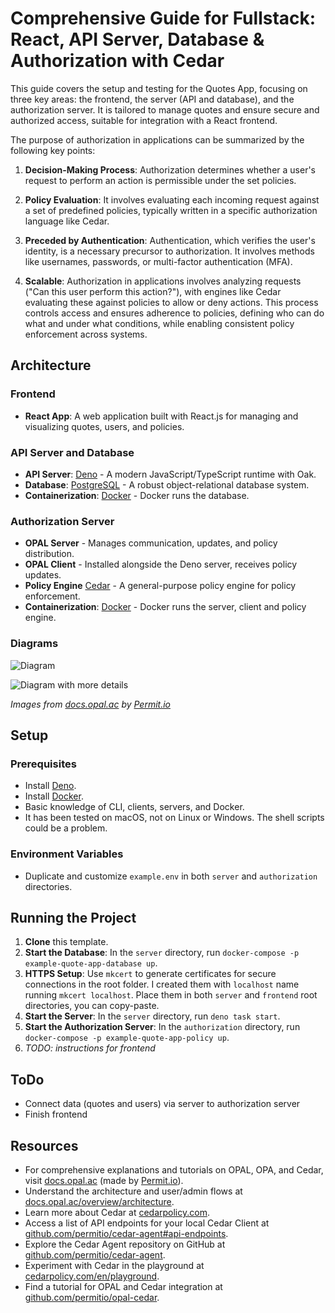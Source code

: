 # Comprehensive Guide for Fullstack: React, API Server, Database & Authorization with Cedar

This guide covers the setup and testing for the Quotes App, focusing on three key areas: the frontend, the server (API and database), and the authorization server. It is tailored to manage quotes and ensure secure and authorized access, suitable for integration with a React frontend.

The purpose of authorization in applications can be summarized by the following key points:

1. **Decision-Making Process**: Authorization determines whether a user's request to perform an action is permissible under the set policies.

2. **Policy Evaluation**: It involves evaluating each incoming request against a set of predefined policies, typically written in a specific authorization language like Cedar.

3. **Preceded by Authentication**: Authentication, which verifies the user's identity, is a necessary precursor to authorization. It involves methods like usernames, passwords, or multi-factor authentication (MFA).

4. **Scalable**: Authorization in applications involves analyzing requests ("Can this user perform this action?"), with engines like Cedar evaluating these against policies to allow or deny actions. This process controls access and ensures adherence to policies, defining who can do what and under what conditions, while enabling consistent policy enforcement across systems.

## Architecture

### Frontend

- **React App**: A web application built with React.js for managing and visualizing quotes, users, and policies.

### API Server and Database

- **API Server**: [Deno](https://deno.land/) - A modern JavaScript/TypeScript runtime with Oak.
- **Database**: [PostgreSQL](https://www.postgresql.org/) - A robust object-relational database system.
- **Containerization**: [Docker](https://docs.docker.com/get-docker/) - Docker runs the database.

### Authorization Server

- **OPAL Server** - Manages communication, updates, and policy distribution.
- **OPAL Client** - Installed alongside the Deno server, receives policy updates.
- **Policy Engine** [Cedar](https://docs.cedarpolicy.com/) - A general-purpose policy engine for policy enforcement.
- **Containerization**: [Docker](https://docs.docker.com/get-docker/) - Docker runs the server, client and policy engine.

### Diagrams

![Diagram](authorization-diagram-1.png)

![Diagram with more details](authorization-diagram-2.png)

_Images from [docs.opal.ac](https://docs.opal.ac/overview/architecture) by [Permit.io](https://www.permit.io/)_

## Setup

### Prerequisites

- Install [Deno](https://deno.land/#installation).
- Install [Docker](https://docs.docker.com/get-docker/).
- Basic knowledge of CLI, clients, servers, and Docker.
- It has been tested on macOS, not on Linux or Windows. The shell scripts could be a problem.

### Environment Variables

- Duplicate and customize `example.env` in both `server` and `authorization` directories.

## Running the Project

1. **Clone** this template.
2. **Start the Database**: In the `server` directory, run `docker-compose -p example-quote-app-database up`.
3. **HTTPS Setup**: Use `mkcert` to generate certificates for secure connections in the root folder. I created them with `localhost` name running `mkcert localhost`. Place them in both `server` and `frontend` root directories, you can copy-paste.
4. **Start the Server**: In the `server` directory, run `deno task start`.
5. **Start the Authorization Server**: In the `authorization` directory, run `docker-compose -p example-quote-app-policy up`.
6. _TODO: instructions for frontend_

## ToDo

- Connect data (quotes and users) via server to authorization server
- Finish frontend

## Resources

- For comprehensive explanations and tutorials on OPAL, OPA, and Cedar, visit [docs.opal.ac](https://docs.opal.ac/) (made by [Permit.io](https://www.permit.io/)).
- Understand the architecture and user/admin flows at [docs.opal.ac/overview/architecture](https://docs.opal.ac/overview/architecture).
- Learn more about Cedar at [cedarpolicy.com](https://www.cedarpolicy.com/).
- Access a list of API endpoints for your local Cedar Client at [github.com/permitio/cedar-agent#api-endpoints](https://github.com/permitio/cedar-agent#api-endpoints).
- Explore the Cedar Agent repository on GitHub at [github.com/permitio/cedar-agent](https://github.com/permitio/cedar-agent).
- Experiment with Cedar in the playground at [cedarpolicy.com/en/playground](https://www.cedarpolicy.com/en/playground).
- Find a tutorial for OPAL and Cedar integration at [github.com/permitio/opal-cedar](https://github.com/permitio/opal-cedar).

